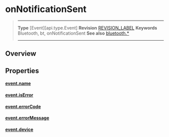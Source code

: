 # onNotificationSent

> --------------------- ------------------------------------------------------------------------------------------
> __Type__              [Event][api.type.Event]
> __Revision__          [REVISION_LABEL](REVISION_URL)
> __Keywords__          Bluetooth, bt, onNotificationSent
> __See also__          [bluetooth.*](/plugin.bluetooth.md)
> --------------------- ------------------------------------------------------------------------------------------

## Overview

## Properties

#### [event.name](/plugin.bluetooth.type.Server.event.onNotificationSent.name.md)

#### [event.isError](/plugin.bluetooth.type.Server.event.onNotificationSent.isError.md)

#### [event.errorCode](/plugin.bluetooth.type.Server.event.onNotificationSent.errorCode.md)

#### [event.errorMessage](/plugin.bluetooth.type.Server.event.onNotificationSent.errorMessage.md)

#### [event.device](/plugin.bluetooth.type.Server.event.onNotificationSent.device.md)